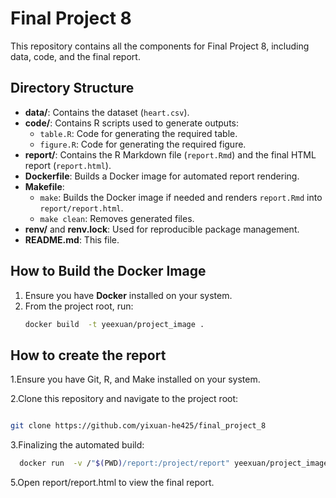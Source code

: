 # Final Project 8

This repository contains all the components for Final Project 8, including data, code, and the final report.

## Directory Structure

- **data/**: Contains the dataset (`heart.csv`).  
- **code/**: Contains R scripts used to generate outputs:  
  - `table.R`: Code for generating the required table.  
  - `figure.R`: Code for generating the required figure.  
- **report/**: Contains the R Markdown file (`report.Rmd`) and the final HTML report (`report.html`).  
- **Dockerfile**: Builds a Docker image for automated report rendering.  
- **Makefile**:  
  - `make`: Builds the Docker image if needed and renders `report.Rmd` into `report/report.html`.  
  - `make clean`: Removes generated files.  
- **renv/** and **renv.lock**: Used for reproducible package management.  
- **README.md**: This file.

## How to Build the Docker Image

1. Ensure you have **Docker** installed on your system.  
2. From the project root, run:
   ```bash
   docker build  -t yeexuan/project_image .
   
   ```
  
## How to create the report
1.Ensure you have Git, R, and Make installed on your system.

2.Clone this repository and navigate to the project root:

  ```bash

  git clone https://github.com/yixuan-he425/final_project_8
  ```

3.Finalizing the automated build:
```bash
  docker run  -v /"$(PWD)/report:/project/report" yeexuan/project_image
  ```
5.Open report/report.html  to view the final report.


